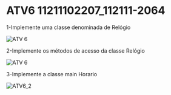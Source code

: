 # ATV6 11211102207_112111-2064
1-Implemente uma classe denominada de Relógio

![ATV 6](https://user-images.githubusercontent.com/100530080/161645742-acd3e741-d684-4aef-a555-26d0ea1425f0.png)

2-Implemente os métodos de acesso da classe Relógio

![ATV 6](https://user-images.githubusercontent.com/100530080/161645769-10074601-5dca-4bc4-a43c-0c54561381be.png)

3-Implemente a classe main Horario

![ATV6_2](https://user-images.githubusercontent.com/100530080/161645807-856fdc2e-3447-4235-8e92-ae092a7dd66c.png)

